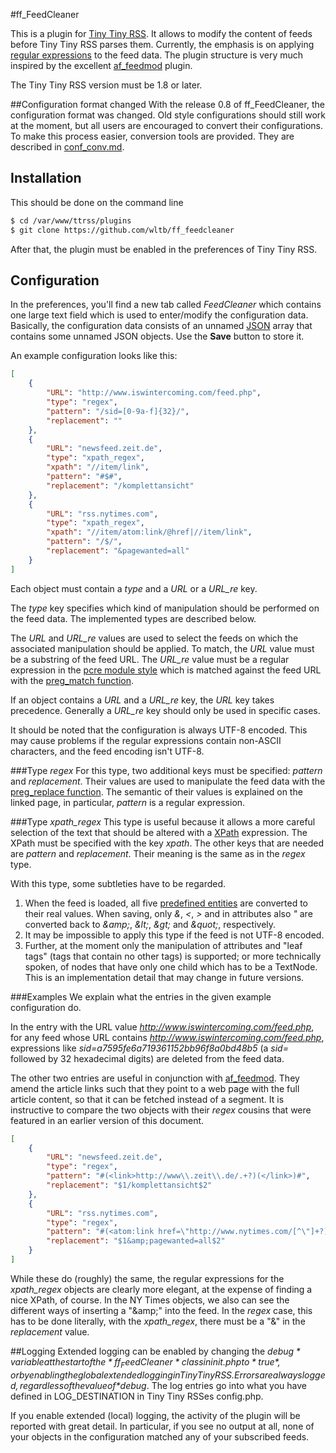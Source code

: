 #ff_FeedCleaner

This is a plugin for [Tiny Tiny RSS](https://github.com/gothfox/Tiny-Tiny-RSS). It allows to modify the content of feeds before Tiny Tiny RSS parses them.
Currently, the emphasis is on applying [regular expressions](http://www.php.net/manual/en/book.pcre.php) to the feed data.
The plugin structure is very much inspired by the excellent [af_feedmod](https://github.com/mbirth/ttrss_plugin-af_feedmod) plugin.

The Tiny Tiny RSS version must be 1.8 or later.

##Configuration format changed
With the release 0.8 of ff_FeedCleaner, the configuration format was changed.
Old style configurations should still work at the moment, but all users are encouraged to convert their configurations.
To make this process easier, conversion tools are provided. They are described in [conf_conv.md](https://github.com/wltb/ff_feedcleaner/blob/master/conf_conv.md#Converting-the-configuration).

## Installation
This should be done on the command line

```sh
$ cd /var/www/ttrss/plugins
$ git clone https://github.com/wltb/ff_feedcleaner
```

After that, the plugin must be enabled in the preferences of Tiny Tiny RSS.

## Configuration
In the preferences, you'll find a new tab called *FeedCleaner* which contains one large text field which is used to enter/modify the configuration data.
Basically, the configuration data consists of an unnamed [JSON](http://json.org/) array that contains some unnamed JSON objects. Use the **Save** button to store it.

An example configuration looks like this:

```json
[
	{
		"URL": "http://www.iswintercoming.com/feed.php",
		"type": "regex",
		"pattern": "/sid=[0-9a-f]{32}/",
		"replacement": ""
	},
	{
		"URL": "newsfeed.zeit.de",
		"type": "xpath_regex",
		"xpath": "//item/link",
		"pattern": "#$#",
		"replacement": "/komplettansicht"
	},
	{
		"URL": "rss.nytimes.com",
		"type": "xpath_regex",
		"xpath": "//item/atom:link/@href|//item/link",
		"pattern": "/$/",
		"replacement": "&pagewanted=all"
	}
]
```

Each object must contain a *type* and a *URL* or a *URL_re* key.

The *type* key specifies which kind of manipulation should be performed on the feed data. The implemented types are described below.

The *URL* and *URL_re* values are used to select the feeds on which the associated manipulation should be applied.
To match, the *URL* value must be a substring of the feed URL.
The *URL_re* value must be a regular expression in the [pcre module style](http://www.php.net/manual/en/book.pcre.php) which is matched against the feed URL with the [preg_match function](http://www.php.net/manual/en/function.preg-match.php).

If an object contains a *URL* and a *URL_re* key, the *URL* key takes precedence. Generally a *URL_re* key should only be used in specific cases.

It should be noted that the configuration is always UTF-8 encoded.
This may cause problems if the regular expressions contain non-ASCII characters, and the feed encoding isn't UTF-8.

###Type *regex*
For this type, two additional keys must be specified: *pattern* and *replacement*.
Their values are used to manipulate the feed data with the [preg_replace function](http://www.php.net/manual/en/function.preg-replace.php).
The semantic of their values is explained on the linked page, in particular, *pattern* is a regular expression.

###Type *xpath_regex*
This type is useful because it allows a more careful selection of the text that should be altered with a [XPath](http://www.w3schools.com/xpath/default.asp) expression. The XPath must be specified with the key *xpath*.
The other keys that are needed are *pattern* and *replacement*. Their meaning is the same as in the *regex* type.

With this type, some subtleties have to be regarded.

1. When the feed is loaded, all five [predefined entities](http://www.w3.org/TR/REC-xml/#sec-predefined-ent) are converted to their real values. When saving, only *&*, *<*, *>* and in attributes also *"* are converted back to *&amp;amp;*, *&amp;lt;*, *&amp;gt;* and *&amp;quot;*, respectively.
2. It may be impossible to apply this type if the feed is not UTF-8 encoded.
3. Further, at the moment only the manipulation of attributes and "leaf tags" (tags that contain no other tags) is supported; or more technically spoken, of nodes that have only one child which has to be a TextNode. This is an implementation detail that may change in future versions.

###Examples
We explain what the entries in the given example configuration do.

In the entry with the URL value *http://www.iswintercoming.com/feed.php*, for any feed whose URL contains *http://www.iswintercoming.com/feed.php*, expressions like *sid=a7595fe6a719361152bb96f8a0bd48b5* (a *sid=* followed by 32 hexadecimal digits) are deleted from the feed data.

The other two entries are useful in conjunction with [af_feedmod](https://github.com/mbirth/ttrss_plugin-af_feedmod).
They amend the article links such that they point to a web page with the full article content, so that it can be fetched instead of a segment.
It is instructive to compare the two objects with their *regex* cousins that were featured in an earlier version of this document.

```json
[
	{
		"URL": "newsfeed.zeit.de",
		"type": "regex",
		"pattern": "#(<link>http://www\\.zeit\\.de/.+?)(</link>)#",
		"replacement": "$1/komplettansicht$2"
	},
	{
		"URL": "rss.nytimes.com",
		"type": "regex",
		"pattern": "#(<atom:link href=\"http://www.nytimes.com/[^\"]+?)(\")#",
		"replacement": "$1&amp;pagewanted=all$2"
	}
]
```

While these do (roughly) the same, the regular expressions for the *xpath_regex* objects are clearly more elegant, at the expense of finding a nice XPath, of course.
In the NY Times objects, we also can see the different ways of inserting a "&amp;amp;" into the feed. In the *regex* case, this has to be done literally, with the *xpath_regex*, there must be a "&" in the *replacement* value.

##Logging
Extended logging can be enabled by changing the *$debug* variable at the start of the *ff_FeedCleaner* class in init.php to *true*, or by enabling the global extended logging in Tiny Tiny RSS.
Errors are always logged, regardless of the value of *$debug*.
The log entries go into what you have defined in LOG_DESTINATION in Tiny Tiny RSSes config.php.

If you enable extended (local) logging, the activity of the plugin will be reported with great detail. In particular, if you see no output at all, none of your objects in the configuration matched any of your subscribed feeds.

